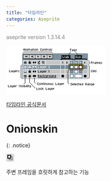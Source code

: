 ```yaml
---
title: "타임라인"
categories: Aseprite
---
```





<span style="color:gray">aseprite version 1.3.14.4</span>




<img src="/img/Aseprite/timeline.png"/>

<a href="https://www.aseprite.org/docs/timeline/" target="_blank" class="color-function">타임라인 공식문서</a>




# Onionskin
{: .notice}

<img src="/img/Aseprite/onionskin.png"/>

주변 프레임을 흐릿하게 참고하는 기능
